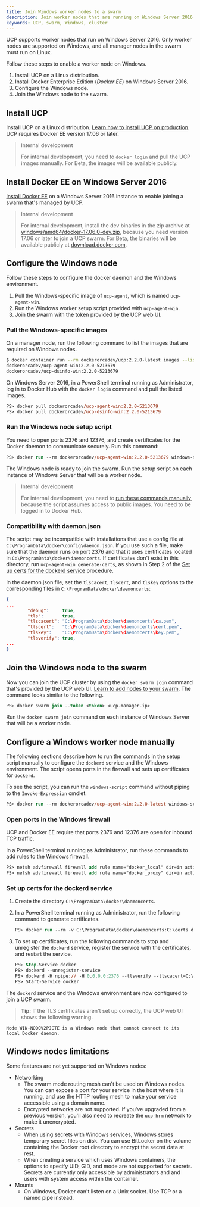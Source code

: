```yaml
---
title: Join Windows worker nodes to a swarm
description: Join worker nodes that are running on Windows Server 2016 to a swarm managed by UCP.
keywords: UCP, swarm, Windows, cluster
---
```


UCP supports worker nodes that run on Windows Server 2016. Only worker nodes
are supported on Windows, and all manager nodes in the swarm must run on Linux.

Follow these steps to enable a worker node on Windows.

1.  Install UCP on a Linux distribution.
2.  Install Docker Enterprise Edition (*Docker EE*) on Windows Server 2016.
3.  Configure the Windows node.
4.  Join the Windows node to the swarm.  

## Install UCP

Install UCP on a Linux distribution.
[Learn how to install UCP on production](../install/index.md).
UCP requires Docker EE version 17.06 or later.

>  Internal development
>
>  For internal development, you need to `docker login` and pull
>  the UCP images manually. For Beta, the images will be available publicly.

## Install Docker EE on Windows Server 2016

[Install Docker EE](/docker-ee-for-windows/install/#using-a-script-to-install-docker-ee)
on a Windows Server 2016 instance to enable joining a swarm that's managed by
UCP.

>  Internal development
>
>  For internal development, install the dev binaries in the zip archive at
>  [windows/amd64/docker-17.06.0-dev.zip](https://master.dockerproject.org/windows/amd64/docker-17.06.0-dev.zip),
>  because you need version 17.06 or later to join a UCP swarm. For Beta, the binaries
>  will be available publicly at [download.docker.com](https://download.docker.com/components/engine/windows-server).

## Configure the Windows node

Follow these steps to configure the docker daemon and the Windows environment.

1.  Pull the Windows-specific image of `ucp-agent`, which is named `ucp-agent-win`.
2.  Run the Windows worker setup script provided with `ucp-agent-win`.
3.  Join the swarm with the token provided by the UCP web UI.

### Pull the Windows-specific images

On a manager node, run the following command to list the images that are required
on Windows nodes.

```bash
$ docker container run --rm dockerorcadev/ucp:2.2.0-latest images --list --image-version dev: --enable-windows
dockerorcadev/ucp-agent-win:2.2.0-5213679
dockerorcadev/ucp-dsinfo-win:2.2.0-5213679
```

On Windows Server 2016, in a PowerShell terminal running as Administrator,
log in to Docker Hub with the `docker login` command and pull the listed images.

```ps
PS> docker pull dockerorcadev/ucp-agent-win:2.2.0-5213679
PS> docker pull dockerorcadev/ucp-dsinfo-win:2.2.0-5213679
```

### Run the Windows node setup script

You need to open ports 2376 and 12376, and create certificates
for the Docker daemon to communicate securely. Run this command:

```ps
PS> docker run --rm dockerorcadev/ucp-agent-win:2.2.0-5213679 windows-script | powershell -noprofile -noninteractive -command 'Invoke-Expression -Command $input'
```

The Windows node is ready to join the swarm. Run the setup script on each
instance of Windows Server that will be a worker node.

>  Internal development
>
>  For internal development, you need to
>  [run these commands manually](#configure-a-windows-worker-node-manually),
>  because the script assumes access to public images. You need to be logged in
>  to Docker Hub.

### Compatibility with daemon.json

The script may be incompatible with installations that use a config file at
`C:\ProgramData\docker\config\daemon.json`. If you use such a file, make sure
that the daemon runs on port 2376 and that it uses certificates located in
`C:\ProgramData\docker\daemoncerts`. If certificates don't exist in this
directory, run `ucp-agent-win generate-certs`, as shown in Step 2 of the
[Set up certs for the dockerd service](#set-up-certs-for-the-dockerd-service)
procedure.

In the daemon.json file, set the `tlscacert`, `tlscert`, and `tlskey` options
to the corresponding files in `C:\ProgramData\docker\daemoncerts`:

```json
{
...
		"debug":     true,
		"tls":       true,
		"tlscacert": "C:\ProgramData\docker\daemoncerts\ca.pem",
		"tlscert":   "C:\ProgramData\docker\daemoncerts\cert.pem",
		"tlskey":    "C:\ProgramData\docker\daemoncerts\key.pem",
		"tlsverify": true,
...
}
```

## Join the Windows node to the swarm

Now you can join the UCP cluster by using the `docker swarm join` command that's
provided by the UCP web UI. [Learn to add nodes to your swarm](scale-your-cluster.md).
The command looks similar to the following.

```ps
PS> docker swarm join --token <token> <ucp-manager-ip>
```

Run the `docker swarm join` command on each instance of Windows Server that
will be a worker node.

## Configure a Windows worker node manually  

The following sections describe how to run the commands in the setup script
manually to configure the `dockerd` service and the Windows environment.
The script opens ports in the firewall and sets up certificates for `dockerd`.

To see the script, you can run the `windows-script` command without piping
to the `Invoke-Expression` cmdlet.

```ps
PS> docker run --rm dockerorcadev/ucp-agent-win:2.2.0-latest windows-script
```

### Open ports in the Windows firewall

UCP and Docker EE require that ports 2376 and 12376 are open for inbound
TCP traffic.

In a PowerShell terminal running as Administrator, run these commands
to add rules to the Windows firewall.

```ps
PS> netsh advfirewall firewall add rule name="docker_local" dir=in action=allow protocol=TCP localport=2376
PS> netsh advfirewall firewall add rule name="docker_proxy" dir=in action=allow protocol=TCP localport=12376
```

###  Set up certs for the dockerd service

1.  Create the directory `C:\ProgramData\docker\daemoncerts`.
2.  In a PowerShell terminal running as Administrator, run the following command
    to generate certificates.

    ```ps
    PS> docker run --rm -v C:\ProgramData\docker\daemoncerts:C:\certs dockerorcadev/ucp-agent-win:2.2.0-5213679 generate-certs
    ```

3.  To set up certificates, run the following commands to stop and unregister the
    `dockerd` service, register the service with the certificates, and restart the service.

    ```ps
    PS> Stop-Service docker
    PS> dockerd --unregister-service
    PS> dockerd -H npipe:// -H 0.0.0.0:2376 --tlsverify --tlscacert=C:\ProgramData\docker\daemoncerts\ca.pem --tlscert=C:\ProgramData\docker\daemoncerts\cert.pem --tlskey=C:\ProgramData\docker\daemoncerts\key.pem --register-service
    PS> Start-Service docker
    ```

The `dockerd` service and the Windows environment are now configured to join a UCP swarm.

> **Tip:** If the TLS certificates aren't set up correctly, the UCP web UI shows the
> following warning.

```
Node WIN-NOOQV2PJGTE is a Windows node that cannot connect to its local Docker daemon.
```

## Windows nodes limitations

Some features are not yet supported on Windows nodes:

* Networking
  * The swarm mode routing mesh can't be used on Windows nodes. You can can expose
  a port for your service in the host where it is running, and use the HTTP
  routing mesh to make your service accessible using a domain name.
  * Encrypted networks are not supported. If you've upgraded from a previous
  version, you'll also need to recreate the `ucp-hrm` network to make it
  unencrypted.
* Secrets
  * When using secrets with Windows services, Windows stores temporary secret
  files on disk. You can use BitLocker on the volume containing the Docker
  root directory to encrypt the secret data at rest.
  * When creating a service which uses Windows containers, the options to
  specify UID, GID, and mode are not supported for secrets. Secrets are
  currently only accessible by administrators and and users with system access
  within the container.
* Mounts
  * On Windows, Docker can't listen on a Unix socket. Use TCP or a named pipe
  instead.
